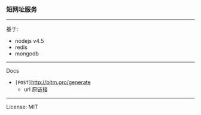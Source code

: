 ### 短网址服务

---

基于:
- nodejs v4.5
- redis
- mongodb




---

Docs

- `[POST]`http://bitm.pro/generate
  - url 原链接

---

License: MIT